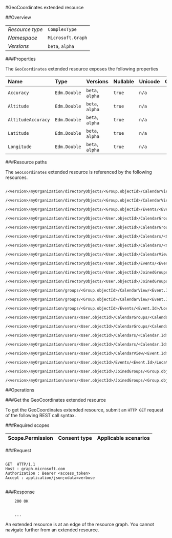 #GeoCoordinates extended resource

 



##Overview

|  |  | 
| :-- | :-- | 
| _Resource type_ | `ComplexType` | 
| _Namespace_ | `Microsoft.Graph` | 
| _Versions_ | `beta`, `alpha` | 


###Properties

The `GeoCoordinates` extended resource exposes the following properties 

| Name | Type | Versions | Nullable | Unicode | Comments | 
| :-- | :-- | :-- | :-- | :-- | :-- | 
| `Accuracy` | `Edm.Double` | `beta`, `alpha` | `true` | `n/a` |  | 
| `Altitude` | `Edm.Double` | `beta`, `alpha` | `true` | `n/a` |  | 
| `AltitudeAccuracy` | `Edm.Double` | `beta`, `alpha` | `true` | `n/a` |  | 
| `Latitude` | `Edm.Double` | `beta`, `alpha` | `true` | `n/a` |  | 
| `Longitude` | `Edm.Double` | `beta`, `alpha` | `true` | `n/a` |  | 


###Resource paths

The `GeoCoordinates` extended resource is referenced by the following resources. 

```
	/<version>/myOrganization/directoryObjects/<Group.objectId>/CalendarView/<Event.Id>/Instances/<Event.Id>/Location/Coordinates
	/<version>/myOrganization/directoryObjects/<Group.objectId>/CalendarView/<Event.Id>/Location/Coordinates
	/<version>/myOrganization/directoryObjects/<Group.objectId>/Events/<Event.Id>/Location/Coordinates
	/<version>/myOrganization/directoryObjects/<User.objectId>/CalendarGroups/<CalendarGroup.Id>/Calendars/<Calendar.Id>/CalendarView/<Event.Id>/Location/Coordinates
	/<version>/myOrganization/directoryObjects/<User.objectId>/CalendarGroups/<CalendarGroup.Id>/Calendars/<Calendar.Id>/Events/<Event.Id>/Location/Coordinates
	/<version>/myOrganization/directoryObjects/<User.objectId>/Calendars/<Calendar.Id>/CalendarView/<Event.Id>/Location/Coordinates
	/<version>/myOrganization/directoryObjects/<User.objectId>/Calendars/<Calendar.Id>/Events/<Event.Id>/Location/Coordinates
	/<version>/myOrganization/directoryObjects/<User.objectId>/CalendarView/<Event.Id>/Location/Coordinates
	/<version>/myOrganization/directoryObjects/<User.objectId>/Events/<Event.Id>/Location/Coordinates
	/<version>/myOrganization/directoryObjects/<User.objectId>/JoinedGroups/<Group.objectId>/CalendarView/<Event.Id>/Location/Coordinates
	/<version>/myOrganization/directoryObjects/<User.objectId>/JoinedGroups/<Group.objectId>/Events/<Event.Id>/Location/Coordinates
	/<version>/myOrganization/groups/<Group.objectId>/CalendarView/<Event.Id>/Instances/<Event.Id>/Location/Coordinates
	/<version>/myOrganization/groups/<Group.objectId>/CalendarView/<Event.Id>/Location/Coordinates
	/<version>/myOrganization/groups/<Group.objectId>/Events/<Event.Id>/Location/Coordinates
	/<version>/myOrganization/users/<User.objectId>/CalendarGroups/<CalendarGroup.Id>/Calendars/<Calendar.Id>/CalendarView/<Event.Id>/Location/Coordinates
	/<version>/myOrganization/users/<User.objectId>/CalendarGroups/<CalendarGroup.Id>/Calendars/<Calendar.Id>/Events/<Event.Id>/Location/Coordinates
	/<version>/myOrganization/users/<User.objectId>/Calendars/<Calendar.Id>/CalendarView/<Event.Id>/Location/Coordinates
	/<version>/myOrganization/users/<User.objectId>/Calendars/<Calendar.Id>/Events/<Event.Id>/Location/Coordinates
	/<version>/myOrganization/users/<User.objectId>/CalendarView/<Event.Id>/Location/Coordinates
	/<version>/myOrganization/users/<User.objectId>/Events/<Event.Id>/Location/Coordinates
	/<version>/myOrganization/users/<User.objectId>/JoinedGroups/<Group.objectId>/CalendarView/<Event.Id>/Location/Coordinates
	/<version>/myOrganization/users/<User.objectId>/JoinedGroups/<Group.objectId>/Events/<Event.Id>/Location/Coordinates
```



##Operations

###Get the GeoCoordinates extended resource

To get the GeoCoordinates extended resource, submit an `HTTP GET` request of the following REST call syntax. 

###Required scopes

| Scope.Permission | Consent type | Applicable scenarios | 
| :-- | :-- | :-- | 
###Request

```
	
GET  HTTP/1.1
Host : graph.microsoft.com
Authorization : Bearer <access_token>
Accept : application/json;odata=verbose


```

###Response

```
	200 OK


	...
```

An extended resource is at an edge of the resource graph. You cannot navigate further from an extended resource. 



<!-- {
"type": "#page.annotation",
"tocPath": "ComplexType/GeoCoordinates",
"section": "documentation"
} -->